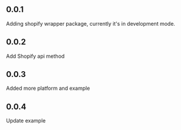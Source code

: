 ## 0.0.1
Adding shopify wrapper package, currently it's in development mode.

## 0.0.2
Add Shopify api method

## 0.0.3
Added more platform and example

## 0.0.4
Update example